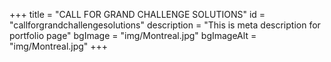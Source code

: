 +++
title = "CALL FOR GRAND CHALLENGE SOLUTIONS"
id = "callforgrandchallengesolutions"
description = "This is meta description for portfolio page"
bgImage = "img/Montreal.jpg"
bgImageAlt = "img/Montreal.jpg"
+++
